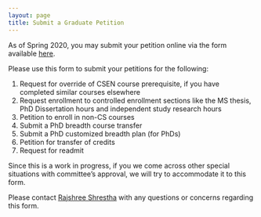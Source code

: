 ```yaml
---
layout: page
title: Submit a Graduate Petition
---
```


As of Spring 2020, you may submit your petition online via the form available [here](https://www.colorado.edu/cs/current-students/graduate-students/forms-policies).

Please use this form to submit your petitions for the following:
1.  Request for override of CSEN course prerequisite, if you have completed similar courses elsewhere
2.  Request enrollment to controlled enrollment sections like the MS thesis, PhD Dissertation hours and independent study research hours
3.  Petition to enroll in non-CS courses
4.  Submit a PhD breadth course transfer
5.  Submit a PhD customized breadth plan (for PhDs)
6.  Petition for transfer of credits
7.  Request for readmit

Since this is a work in progress, if you we come across other special situations with committee’s approval, we will try to accommodate it to this form.

Please contact [Rajshree Shrestha](mailto:rajshree.shrestha@colorado.edu) with any questions or concerns regarding this form.
